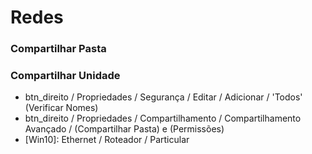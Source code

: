 # Redes

### Compartilhar Pasta

### Compartilhar Unidade
- btn_direito / Propriedades / Segurança / Editar /  Adicionar / 'Todos' (Verificar Nomes)
- btn_direito / Propriedades / Compartilhamento / Compartilhamento Avançado / (Compartilhar Pasta) e (Permissões)
- [Win10]: Ethernet / Roteador / Particular

